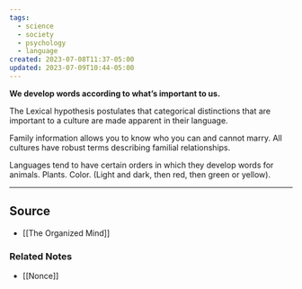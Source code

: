 ```yaml
---
tags:
  - science
  - society
  - psychology
  - language
created: 2023-07-08T11:37-05:00
updated: 2023-07-09T10:44-05:00
---
```

**We develop words according to what’s important to us.**

The Lexical hypothesis postulates that categorical distinctions that are important to a culture are made apparent in their language. 

Family information allows you to know who you can and cannot marry. All cultures have robust terms describing familial relationships.

Languages tend to have certain orders in which they develop words for animals. Plants. Color. (Light and dark, then red, then green or yellow).

---

## Source
- [[The Organized Mind]]

### Related Notes
- [[Nonce]]